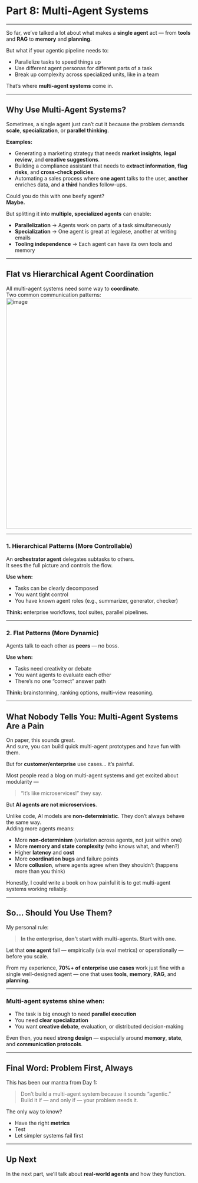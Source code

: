 # Part 8: Multi-Agent Systems

---

So far, we’ve talked a lot about what makes a **single agent** act — from **tools** and **RAG** to **memory** and **planning**.

But what if your agentic pipeline needs to:  
- Parallelize tasks to speed things up  
- Use different agent personas for different parts of a task  
- Break up complexity across specialized units, like in a team  

That’s where **multi-agent systems** come in.

---

## Why Use Multi-Agent Systems?

Sometimes, a single agent just can’t cut it because the problem demands **scale**, **specialization**, or **parallel thinking**.

**Examples:**
- Generating a marketing strategy that needs **market insights**, **legal review**, and **creative suggestions**.  
- Building a compliance assistant that needs to **extract information**, **flag risks**, and **cross-check policies**.  
- Automating a sales process where **one agent** talks to the user, **another** enriches data, and **a third** handles follow-ups.  

Could you do this with one beefy agent?  
**Maybe.**

But splitting it into **multiple, specialized agents** can enable:  
- **Parallelization** → Agents work on parts of a task simultaneously  
- **Specialization** → One agent is great at legalese, another at writing emails  
- **Tooling independence** → Each agent can have its own tools and memory  

---

## Flat vs Hierarchical Agent Coordination

All multi-agent systems need some way to **coordinate**.  
Two common communication patterns:
<img width="1144" height="626" alt="image" src="https://github.com/user-attachments/assets/c6e2c1c0-bb92-48c8-ba53-dfbfdc6e3926" />


---

### 1. Hierarchical Patterns (More Controllable)

An **orchestrator agent** delegates subtasks to others.  
It sees the full picture and controls the flow.

**Use when:**
- Tasks can be clearly decomposed  
- You want tight control  
- You have known agent roles (e.g., summarizer, generator, checker)  

**Think:** enterprise workflows, tool suites, parallel pipelines.

---

### 2. Flat Patterns (More Dynamic)

Agents talk to each other as **peers** — no boss.

**Use when:**
- Tasks need creativity or debate  
- You want agents to evaluate each other  
- There’s no one “correct” answer path  

**Think:** brainstorming, ranking options, multi-view reasoning.

---

## What Nobody Tells You: Multi-Agent Systems Are a Pain

On paper, this sounds great.  
And sure, you can build quick multi-agent prototypes and have fun with them.  

But for **customer/enterprise** use cases… it’s painful.

Most people read a blog on multi-agent systems and get excited about modularity —  
> “It’s like microservices!” they say.

But **AI agents are not microservices**.

Unlike code, AI models are **non-deterministic**. They don’t always behave the same way.  
Adding more agents means:  
- More **non-determinism** (variation across agents, not just within one)  
- More **memory and state complexity** (who knows what, and when?)  
- Higher **latency** and **cost**  
- More **coordination bugs** and failure points  
- More **collusion**, where agents agree when they shouldn’t (happens more than you think)  

Honestly, I could write a book on how painful it is to get multi-agent systems working reliably.

---

## So… Should You Use Them?

My personal rule:  
> **In the enterprise, don’t start with multi-agents. Start with one.**

Let that **one agent** fail — empirically (via eval metrics) or operationally — before you scale.

From my experience, **70%+ of enterprise use cases** work just fine with a single well-designed agent — one that uses **tools**, **memory**, **RAG**, and **planning**.

---

### Multi-agent systems shine when:
- The task is big enough to need **parallel execution**  
- You need **clear specialization**  
- You want **creative debate**, evaluation, or distributed decision-making  

Even then, you need **strong design** — especially around **memory**, **state**, and **communication protocols**.

---

## Final Word: Problem First, Always

This has been our mantra from Day 1:  
> Don’t build a multi-agent system because it sounds “agentic.”  
> Build it if — and only if — your problem needs it.

The only way to know?  
- Have the right **metrics**  
- Test  
- Let simpler systems fail first

---

## Up Next

In the next part, we’ll talk about **real-world agents** and how they function.
